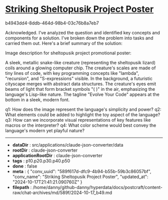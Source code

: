 # [Striking Sheltopusik Project Poster](https://claude.ai/chat/589f617d-dfc9-4b94-b55b-59b3c86057bf)

b4943dd4-8ddb-464d-98b4-03c76b8a7eb7

 Acknowledged. I've analyzed the question and identified key concepts and components for a solution. I've broken down the problem into tasks and carried them out. Here's a brief summary of the solution:

Image description for sheltopusik project promotional poster:

A sleek, metallic snake-like creature (representing the sheltopusik lizard) coils around a glowing computer chip. The creature's scales are made of tiny lines of code, with key programming concepts like "lambda", "recursion", and "S-expressions" visible. In the background, a futuristic cityscape merges with abstract data structures. The creature's eyes emit beams of light that form bracket symbols "( )" in the air, emphasizing the language's Lisp-like nature. The tagline "Evolve Your Code" appears at the bottom in a sleek, modern font.

q1: How does the image represent the language's simplicity and power?
q2: What elements could be added to highlight the toy aspect of the language?
q3: How can we incorporate visual representations of key features like macros or the interpreter?
q4: What color scheme would best convey the language's modern yet playful nature?

---

* **dataDir** : src/applications/claude-json-converter/data
* **rootDir** : claude-json-converter
* **applicationRootDir** : claude-json-converter
* **tags** : p10.p20.p30.p40.p50
* **done** : false
* **meta** : {
  "conv_uuid": "589f617d-dfc9-4b94-b55b-59b3c86057bf",
  "conv_name": "Striking Sheltopusik Project Poster",
  "updated_at": "2024-10-17T21:41:21.090760Z"
}
* **filepath** : /home/danny/github-danny/hyperdata/docs/postcraft/content-raw/chat-archives/md/589f/2024-10-17_b49.md